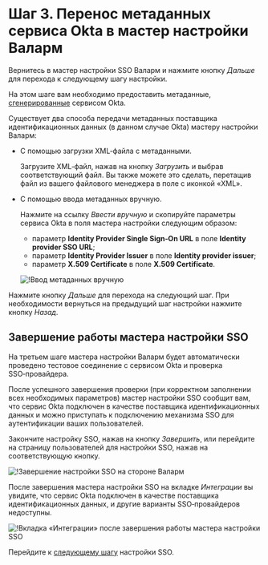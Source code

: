 [img-transfer-metadata-manually]:   ../../../../images/admin-guides/configuration-guides/sso/okta/transfer-metadata-manually.png
[img-sp-wizard-finish]:             ../../../../images/admin-guides/configuration-guides/sso/okta/sp-wizard-finish.png
[img-integration-tab]:              ../../../../images/admin-guides/configuration-guides/sso/okta/integration-tab.png

[doc-allow-access-to-wl]:           allow-access-to-wl.md

[link-metadata]:                    setup-idp.md#выгрузка-метаданных


#   Шаг 3.  Перенос метаданных сервиса Okta в мастер настройки Валарм

Вернитесь в мастер настройки SSO Валарм и нажмите кнопку *Дальше* для перехода к следующему шагу настройки.

На этом шаге вам необходимо предоставить метаданные, [сгенерированные][link-metadata] сервисом Okta.

Существует два способа передачи метаданных поставщика идентификационных данных (в данном случае Okta) мастеру настройки Валарм:
*   С помощью загрузки XML‑файла с метаданными.
    
    Загрузите XML‑файл, нажав на кнопку *Загрузить* и выбрав соответствующий файл. Вы также можете это сделать, перетащив файл из вашего файлового менеджера в поле с иконкой «XML».
    
*   C помощью ввода метаданных вручную.

    Нажмите на ссылку *Ввести вручную* и скопируйте параметры сервиса Okta в поля мастера настройки следующим образом:
    
    *   параметр **Identity Provider Single Sign‑On URL** в поле **Identity provider SSO URL**;
    *   параметр **Identity Provider Issuer** в поле **Identity provider issuer**;
    *   параметр **X.509 Certificate** в поле **X.509 Certificate**.
    
    ![!Ввод метаданных вручную][img-transfer-metadata-manually]
    
Нажмите кнопку *Дальше* для перехода на следующий шаг. При необходимости вернуться на предыдущий шаг настройки нажмите кнопку *Назад*.

##  Завершение работы мастера настройки SSO

На третьем шаге мастера настройки Валарм будет автоматически проведено тестовое соединение с сервисом Okta и проверка SSO‑провайдера.

После успешного завершения проверки (при корректном заполнении всех необходимых параметров) мастер настройки SSO сообщит вам, что сервис Okta подключен в качестве поставщика идентификационных данных и можно приступать к подключению механизма SSO для аутентификации ваших пользователей. 

Закончите настройку SSO, нажав на кнопку *Завершить*, или перейдите на страницу пользователей для настройки SSO, нажав на соответствующую кнопку.

![!Завершение настройки SSO на стороне Валарм][img-sp-wizard-finish]

После завершения мастера настройки SSO на вкладке *Интеграции* вы увидите, что сервис Okta подключен в качестве поставщика идентификационных данных, и другие варианты SSO‑провайдеров недоступны.

![!Вкладка «Интеграции» после завершения работы мастера настройки SSO][img-integration-tab]

Перейдите к [следующему шагу][doc-allow-access-to-wl] настройки SSO.